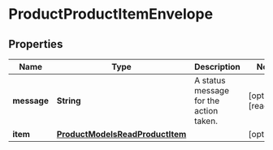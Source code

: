 

# ProductProductItemEnvelope

## Properties

Name | Type | Description | Notes
------------ | ------------- | ------------- | -------------
**message** | **String** | A status message for the action taken. |  [optional] [readonly]
**item** | [**ProductModelsReadProductItem**](ProductModelsReadProductItem.md) |  |  [optional]




